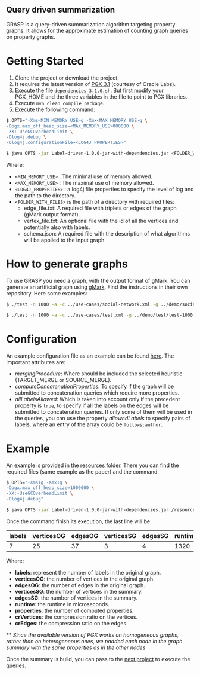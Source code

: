 ## Query driven summarization

GRASP is a query-driven summarization algorithm targeting property graphs. It allows for the approximate estimation of counting graph queries on property graphs.

# Getting Started

1. Clone the project or download the project.
2. It requires the latest version of [PGX 3.1](https://www.oracle.com/technetwork/oracle-labs/parallel-graph-analytix/downloads/index.html) (courtesy of Oracle Labs).
3. Execute the file [`dependencies-3.1.0.sh`](label-driven-summarization/scripts/dependencies-3.1.0.sh). But first modify your PGX_HOME and the three variables in the file to point to PGX libraries.
4. Execute `mvn clean compile package`.
5. Execute the following command:

```bash
$ OPTS="-Xms<MIN_MEMORY_USE>g -Xmx<MAX_MEMORY_USE>g \
-Dpgx.max_off_heap_size=<MAX_MEMORY_USE>000000 \
-XX:-UseGCOverheadLimit \
-Dlog4j.debug \
-Dlog4j.configurationFile=<LOG4J_PROPERTIES>"

$ java OPTS -jar Label-driven-1.0.0-jar-with-dependencies.jar <FOLDER_WITH_FILES>
```
Where:
* `<MIN_MEMORY_USE>` : The minimal use of memory allowed.
* `<MAX_MEMORY_USE>` : The maximal use of memory allowed.
* `<LOG4J_PROPERTIES>` : a log4j file properties to specify the level of log and the path to the directory.
* `<FOLDER_WITH_FILES>` is the path of a directory with required files:
    - edge_file.txt: A required file with triplets or edges of the graph (gMark output format).
    - vertex_file.txt: An optional file with the id of all the vertices and potentially also with labels.
    - schema.json: A required file with the description of what algorithms will be applied to the input graph.

# How to generate graphs

To use GRASP you need a graph, with the output format of gMark.
You can generate an artificial graph using [gMark](https://github.com/graphMark/gmark). Find the instructions in their own repository. Here some examples:

```bash
$ ./test -n 1000 -a -c ../use-cases/social-network.xml -g ../demo/social/social-1000 -w ../demo/social/social-workload-1000.xml -r ../demo/social/

$ ./test -n 1000 -a -c ../use-cases/test.xml -g ../demo/test/test-1000 -w ../demo/test/test-workload-1000.xml -r ../demo/test/
```

# Configuration
An example configuration file as an example can be found [here](https://github.com/grasp-algorithm/label-driven-summarization/blob/master/src/main/resources/summaries/running-example/schema.json).
The important attributes are:

* *mergingProcedure*: Where should be included the selected heuristic (TARGET_MERGE or SOURCE_MERGE).
* *computeConcatenationProperties*: To specify if the graph will be submitted to concatenation queries which require more properties.
* *allLabelsAllowed*: Which is taken into account only if the precedent property is `true`, to specify if all the labels on the
edges will be submitted to concatenation queries. If only some of them will be used in the queries, you can use the property *allowedLabels* to specify pairs of labels, where an entry of the array could be `follows:author`.


# Example
An example is provided in the [resources folder](https://github.com/grasp-algorithm/label-driven-summarization/tree/master/src/main/resources/summaries/running-example).
There you can find the required files (same example as the paper) and the command.

```bash
$ OPTS="-Xms1g -Xmx1g \
-Dpgx.max_off_heap_size=1000000 \
-XX:-UseGCOverheadLimit \
-Dlog4j.debug"

$ java OPTS -jar Label-driven-1.0.0-jar-with-dependencies.jar /resources/summaries/running-example/
```

Once the command finish its execution, the last line will be:

|labels| verticesOG | edgesOG | verticesSG | edgesSG | runtime | properties | crVertices | crEdges   |
| ---- | ---------- | ------- | ---------- | ------- | ------- | ---------- | ---------- | --------- | 
|    7 |         25 | 37      |       3    |      4  |    1320 |         10 |       0.88 | 0.8918919 |

Where:
* **labels**: represent the number of labels in the original graph.
* **verticesOG**: the number of vertices in the original graph.
* **edgesOG**: the number of edges in the original graph.
* **verticesSG**: the number of vertices in the summary.
* **edgesSG**: the number of vertices in the summary.
* **runtime**: the runtime in microseconds.
* **properties**: the number of computed properties.
* **crVertices**: the compression ratio on the vertices.
* **crEdges**: the compression ratio on the edges.

** _Since the available version of PGX works on homogeneous graphs, rather than on heterogeneous ones, we padded each node in the graph summary with the same properties as in the other nodes_

Once the summary is build, you can pass to the [next project](https://github.com/grasp-algorithm/approximative-query-processing) to execute the queries.

